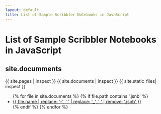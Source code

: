```yaml
---
layout: default
title: List of Sample Scribbler Notebooks in JavaScript
---
```

<h1>List of Sample Scribbler Notebooks in JavaScript</h1>
<h2> site.documments </h2>
{{ site.pages | inspect }}
{{ site.documents | inspect }}
{{ site.static_files| inspect }}




<ul class="row">
  {% for file in site.documents %}
    {% if file.path contains '.jsnb' %}
      <li class="col-md-3 col-sm-4 mb-4 card">
        <a href="https://app.scribbler.live/?jsnb={{ file.path }}">{{ file.name | replace: '-', ' ' | replace: '_', ' ' | remove: '.jsnb' }}</a>
      </li>
    {% endif %}
  {% endfor %}
</ul>

